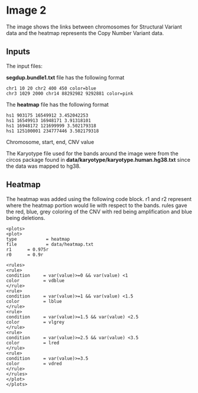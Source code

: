 # Image 2

The image shows the links between chromosomes for Structural Variant data and the heatmap represents the Copy Number Variant data.

## Inputs
The input files:

**segdup.bundle1.txt** file has the following format
```
chr1 10 20 chr2 400 450 color=blue
chr3 1029 2000 chr14 88292982 9292881 color=pink
```

The **heatmap** file has the following format
```
hs1 903175 16549912 3.452042253
hs1 16549913 16948171 3.91318101
hs1 16948172 121699999 3.502179318
hs1 125100001 234777446 3.502179318
```
Chromosome, start, end, CNV value

The Karyotype file used for the bands around the image were from the circos package found in **data/karyotype/karyotype.human.hg38.txt** since the data was mapped to hg38.

## Heatmap
The heatmap was added using the following code block. r1 and r2 represent where the heatmap portion would lie with respect to the bands. rules gave the red, blue, grey coloring of the CNV with red being amplification and blue being deletions.
```
<plots>
<plot>
type 		   = heatmap
file 		   = data/heatmap.txt
r1      = 0.975r
r0      = 0.9r

<rules>
<rule>
condition	  = var(value)>=0 && var(value) <1
color 		  = vdblue
</rule>
<rule>
condition	  = var(value)>=1 && var(value) <1.5
color 		  = lblue
</rule>
<rule>
condition	  = var(value)>=1.5 && var(value) <2.5
color 		  = vlgrey
</rule>
<rule>
condition	  = var(value)>=2.5 && var(value) <3.5
color 		  = lred
</rule>
<rule>
condition	  = var(value)>=3.5
color 		  = vdred
</rule>
</rules>
</plot>
</plots>
```


